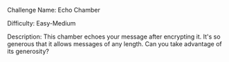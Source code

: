Challenge Name: Echo Chamber

Difficulty: Easy-Medium

Description:
This chamber echoes your message after encrypting it. It's so generous that it allows messages of any length. Can you take advantage of its generosity?
